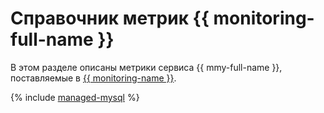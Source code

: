 # Справочник метрик {{ monitoring-full-name }}

В этом разделе описаны метрики сервиса {{ mmy-full-name }}, поставляемые в [{{ monitoring-name }}](../monitoring/).

{% include [managed-mysql](../_includes/monitoring/metrics-ref/managed-mysql.md) %}
